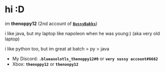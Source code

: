 # hi :D
im **thenoppy12** (2nd account of [**``BussyBakks``**](<https://github.com/BussyBakks>))

i like java, but my laptop like napoleon when he was young:) (aka very old laptop)

i like python too, but im great at batch > py > java

* My Discord: **``.blueaxolotls_thenoppy12#0``** or **``very sussy account#6662``**
* Xbox: **``thenoppy12``** or **``thenoopy12``**
